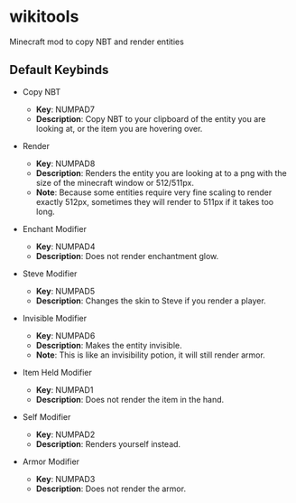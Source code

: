 # wikitools
Minecraft mod to copy NBT and render entities

## Default Keybinds

* Copy NBT
  * **Key**: NUMPAD7
  * **Description**: Copy NBT to your clipboard of the entity you are looking at, or the item you are hovering over.

* Render
  * **Key**: NUMPAD8
  * **Description**: Renders the entity you are looking at to a png with the size of the minecraft window or 512/511px.
  * **Note**: Because some entities require very fine scaling to render exactly 512px, sometimes they will render to 511px if it takes too long.

* Enchant Modifier
  * **Key**: NUMPAD4
  * **Description**: Does not render enchantment glow.

* Steve Modifier
  * **Key**: NUMPAD5
  * **Description**: Changes the skin to Steve if you render a player.

* Invisible Modifier
  * **Key**: NUMPAD6
  * **Description**: Makes the entity invisible.
  * **Note**: This is like an invisibility potion, it will still render armor.

* Item Held Modifier
  * **Key**: NUMPAD1
  * **Description**: Does not render the item in the hand.

* Self Modifier
  * **Key**: NUMPAD2
  * **Description**: Renders yourself instead.

* Armor Modifier
  * **Key**: NUMPAD3
  * **Description**: Does not render the armor.
